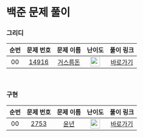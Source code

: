 백준 문제 풀이
==============================

### 그리디

| 순번 |  문제 번호 | 문제 이름 | 난이도 | 풀이 링크 |
| :-----: | :-----: | :-----: | :-----: | :----: |
| 00 | <a href="https://www.acmicpc.net/problem/14916" target="_blank">14916</a> | <a href="https://www.acmicpc.net/problem/14916" target="_blank">거스름돈</a> | <img height="25px" width="25px" src="https://static.solved.ac/tier_small/6.svg"/> | <a href="그리디/14916.py">바로가기</a> |

<br>

### 구현

| 순번 |  문제 번호 | 문제 이름 | 난이도 | 풀이 링크 |
| :-----: | :-----: | :-----: | :-----: | :----: |
| 00 | <a href="https://www.acmicpc.net/problem/2753" target="_blank">2753</a> | <a href="https://www.acmicpc.net/problem/2753" target="_blank">윤년</a> | <img height="25px" width="25px" src="https://static.solved.ac/tier_small/6.svg"/> | <a href="구현/2753.py">바로가기</a> |
